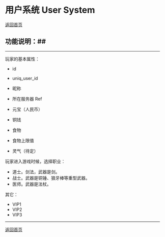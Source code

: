 # 用户系统 User System #

[返回首页](./index.md)

## 功能说明：##

------------------------------------------------------------------

玩家的基本属性： 
- id 
- uniq_user_id
- 昵称 
- 所在服务器 Ref

- 元宝（人民币） 
- 铜钱 
- 食物 
- 食物上限值 
- 灵气（待定） 

玩家进入游戏时候，选择职业： 

- 道士。剑法，武器是剑。
- 战士。武器是铜锤、狼牙棒等重型武器。
- 医师。武器是法杖。


其它：

- VIP1
- VIP2
- VIP3



------------------------------------------------------------------

[返回首页](./index.md)